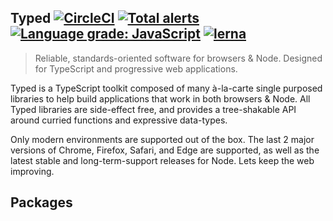 ## Typed [![CircleCI](https://circleci.com/gh/TylorS/typed-prelude/tree/master.svg?style=svg)](https://circleci.com/gh/TylorS/typed-prelude/tree/master) [![Total alerts](https://img.shields.io/lgtm/alerts/g/TylorS/typed-prelude.svg?logo=lgtm&logoWidth=18)](https://lgtm.com/projects/g/TylorS/typed-prelude/alerts/) [![Language grade: JavaScript](https://img.shields.io/lgtm/grade/javascript/g/TylorS/typed-prelude.svg?logo=lgtm&logoWidth=18)](https://lgtm.com/projects/g/TylorS/typed-prelude/context:javascript) [![lerna](https://img.shields.io/badge/maintained%20with-lerna-cc00ff.svg)](https://lerna.js.org/)


> Reliable, standards-oriented software for browsers & Node. Designed for TypeScript and progressive web applications.

Typed is a TypeScript toolkit composed of many à-la-carte single purposed libraries to help build applications
that work in both browsers & Node. All Typed libraries are side-effect free, and provides a tree-shakable API around  curried functions and expressive data-types.

Only modern environments are supported out of the box. The last 2 major versions of Chrome, Firefox, Safari, and Edge are supported, as well as the latest stable and long-term-support releases for Node. Lets keep the web improving.

## Packages
